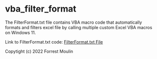 # vba_filter_format

The FilterFormat.txt file contains VBA macro code that automatically  formats and filters excel file by calling multiple custom Excel VBA macros on Windows 11.

Link to FilterFormat.txt code: <a href="https://github.com/ffm5113/vba_filter_format/blob/main/FilterFormat.txt">FilterFormat.txt File</a>

Copytight (c) 2022 Forrest Moulin
